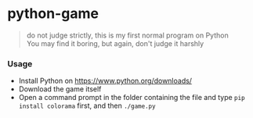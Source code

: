 # python-game
> do not judge strictly, this is my first normal program on Python <br>
> You may find it boring, but again, don't judge it harshly
### Usage
- Install Python on https://www.python.org/downloads/
- Download the game itself
- Open a command prompt in the folder containing the file and type `pip install colorama` first, and then `./game.py`
